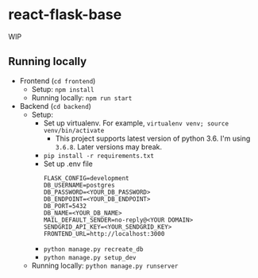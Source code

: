 # react-flask-base
WIP

## Running locally
* Frontend (`cd frontend`)
  * Setup: `npm install`
  * Running locally: `npm run start`
* Backend (`cd backend`)
  * Setup:
    * Set up virtualenv. For example, `virtualenv venv; source venv/bin/activate`
      * This project supports latest version of python 3.6. I'm using `3.6.8`. Later versions may break.
    * `pip install -r requirements.txt`
    * Set up .env file
      ```
      FLASK_CONFIG=development
      DB_USERNAME=postgres
      DB_PASSWORD=<YOUR_DB_PASSWORD>
      DB_ENDPOINT=<YOUR_DB_ENDPOINT>
      DB_PORT=5432
      DB_NAME=<YOUR_DB_NAME>
      MAIL_DEFAULT_SENDER=no-reply@<YOUR DOMAIN>
      SENDGRID_API_KEY=<YOUR_SENDGRID_KEY>
      FRONTEND_URL=http://localhost:3000
      ```
    * `python manage.py recreate_db`
    * `python manage.py setup_dev`
  * Running locally: `python manage.py runserver`
